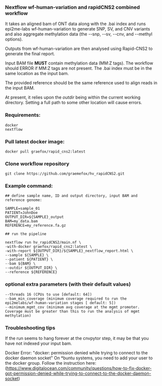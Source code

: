 ### Nextflow wf-human-variation and rapidCNS2 combined workflow

It takes an aligned bam of ONT data along with the .bai index and runs epi2me-labs wf-human-variation to generate SNP, SV, and CNV variants and also aggregate methylation data (the --snp, --sv, --cnv, and --methyl options).

Outputs from wf-human-variation are then analysed using Rapid-CNS2 to generate the final report.

Input BAM file **MUST** contain methylation data (MM:Z tags). The workflow should ERROR if MM:Z tags are not present.
The .bai index must be in the same location as the input bam.

The provided reference should be the same reference used to align reads in the input BAM.

At present, it relies upon the *outdir* being within the current working directory. Setting a full path to some other location will cause errors.

### Requirements:
```
docker
nextflow
```

### Pull latest docker image:
```
docker pull graefox/rapid_cns2:latest
```

### Clone workflow repository
```
git clone https://github.com/graemefox/hv_rapidCNS2.git
```


### Example command:
```
## define sample name, ID and output directory, input BAM and reference genome:

SAMPLE=sample_01
PATIENT=JohnDoe
OUTPUT_DIR=${SAMPLE}_output
BAM=my_data.bam
REFERENCE=my_reference.fa.gz

## run the pipeline

nextflow run hv_rapidCNS2/main.nf \
-with-docker graefox/rapid_cns2:latest \
-with-report ${OUTPUT_DIR}/${SAMPLE}_nextflow_report.html \
--sample ${SAMPLE} \
--patient ${PATIENT} \
--bam ${BAM} \
--outdir ${OUTPUT_DIR} \
--reference ${REFERENCE}

```


### optional extra parameters (with their default values)
```
--threads 16 (CPUs to use [default: 64]) 
--bam_min_coverage (minimum coverage required to run the epi2melabs/wf-human-variation stages [ default: 5]) 
--minimum_mgmt_cov (minimum avg coverage at the mgmt promoter. Coverage must be greater than this to run the analysis of mgmt methylation)

```

### Troubleshooting tips
If the run seems to hang forever at the cnvpytor step, it may be that you have not indexed your input bam.

Docker Error: "docker: permission denied while trying to connect to the docker daemon socket"
On *buntu systems, you need to add your user to the docker group. 
Follow the instruction here: (https://www.digitalocean.com/community/questions/how-to-fix-docker-got-permission-denied-while-trying-to-connect-to-the-docker-daemon-socket)



